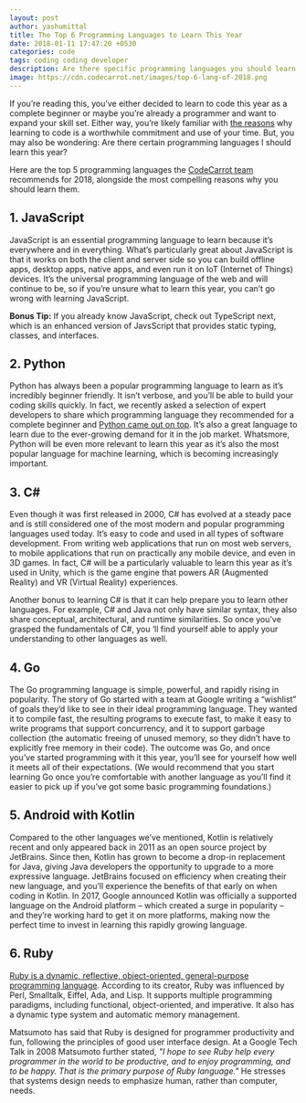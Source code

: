 ```yaml
---
layout: post
author: yashumittal
title: The Top 6 Programming Languages to Learn This Year
date: 2018-01-11 17:47:20 +0530
categories: code
tags: coding coding developer
description: Are there specific programming languages you should learn this year? Here are the top 5 programming languages our team recommends.
image: https://cdn.codecarrot.net/images/top-6-lang-of-2018.png
---
```


If you’re reading this, you’ve either decided to learn to code this year as a complete beginner or maybe you’re already a programmer and want to expand your skill set. Either way, you’re likely familiar with [the reasons](/tap-into-the-power-of-coding) why learning to code is a worthwhile commitment and use of your time. But, you may also be wondering: Are there certain programming languages I should learn this year?

Here are the top 5 programming languages the [CodeCarrot team](//www.codecarrot.net/) recommends for 2018, alongside the most compelling reasons why you should learn them.

## 1. JavaScript

JavaScript is an essential programming language to learn because it’s everywhere and in everything. What’s particularly great about JavaScript is that it works on both the client and server side so you can build offline apps, desktop apps, native apps, and even run it on IoT (Internet of Things) devices. It’s the universal programming language of the web and will continue to be, so if you’re unsure what to learn this year, you can’t go wrong with learning JavaScript.

**Bonus Tip:** If you already know JavaScript, check out TypeScript next, which is an enhanced version of JavsScript that provides static typing, classes, and interfaces.

## 2. Python

Python has always been a popular programming language to learn as it’s incredibly beginner friendly. It isn’t verbose, and you’ll be able to build your coding skills quickly. In fact, we recently asked a selection of expert developers to share which programming language they recommended for a complete beginner and [Python came out on top](/whats-the-best-programming-language-for-a-beginner-to-learn-right-now). It’s also a great language to learn due to the ever-growing demand for it in the job market. Whatsmore, Python will be even more relevant to learn this year as it’s also the most popular language for machine learning, which is becoming increasingly important.

## 3. C#

Even though it was first released in 2000, C# has evolved at a steady pace and is still considered one of the most modern and popular programming languages used today. It’s easy to code and used in all types of software development. From writing web applications that run on most web servers, to mobile applications that run on practically any mobile device, and even in 3D games. In fact, C# will be a particularly valuable to learn this year as it’s used in Unity, which is the game engine that powers AR (Augmented Reality) and VR (Virtual Reality) experiences.

Another bonus to learning C# is that it can help prepare you to learn other languages. For example, C# and Java not only have similar syntax, they also share conceptual, architectural, and runtime similarities. So once you’ve grasped the fundamentals of C#, you ‘ll find yourself able to apply your understanding to other languages as well.

## 4. Go

The Go programming language is simple, powerful, and rapidly rising in popularity. The story of Go started with a team at Google writing a “wishlist” of goals they’d like to see in their ideal programming language. They wanted it to compile fast, the resulting programs to execute fast, to make it easy to write programs that support concurrency, and it to support garbage collection (the automatic freeing of unused memory, so they didn’t have to explicitly free memory in their code). The outcome was Go, and once you’ve started programming with it this year, you’ll see for yourself how well it meets all of their expectations. (We would recommend that you start learning Go once you’re comfortable with another language as you’ll find it easier to pick up if you’ve got some basic programming foundations.)

## 5. Android with Kotlin

Compared to the other languages we’ve mentioned, Kotlin is relatively recent and only appeared back in 2011 as an open source project by JetBrains. Since then, Kotlin has grown to become a drop-in replacement for Java, giving Java developers the opportunity to upgrade to a more expressive language. JetBrains focused on efficiency when creating their new language, and you’ll experience the benefits of that early on when coding in Kotlin. In 2017, Google announced Kotlin was officially a supported language on the Android platform – which created a surge in popularity – and they’re working hard to get it on more platforms, making now the perfect time to invest in learning this rapidly growing language.

## 6. Ruby

[Ruby is a dynamic, reflective, object-oriented, general-purpose programming language](/pros-cons-ruby-on-rails). According to its creator, Ruby was influenced by Perl, Smalltalk, Eiffel, Ada, and Lisp. It supports multiple programming paradigms, including functional, object-oriented, and imperative. It also has a dynamic type system and automatic memory management.

Matsumoto has said that Ruby is designed for programmer productivity and fun, following the principles of good user interface design. At a Google Tech Talk in 2008 Matsumoto further stated, *"I hope to see Ruby help every programmer in the world to be productive, and to enjoy programming, and to be happy. That is the primary purpose of Ruby language."* He stresses that systems design needs to emphasize human, rather than computer, needs.